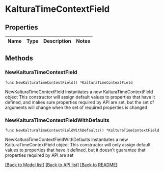 # KalturaTimeContextField

## Properties

Name | Type | Description | Notes
------------ | ------------- | ------------- | -------------

## Methods

### NewKalturaTimeContextField

`func NewKalturaTimeContextField() *KalturaTimeContextField`

NewKalturaTimeContextField instantiates a new KalturaTimeContextField object
This constructor will assign default values to properties that have it defined,
and makes sure properties required by API are set, but the set of arguments
will change when the set of required properties is changed

### NewKalturaTimeContextFieldWithDefaults

`func NewKalturaTimeContextFieldWithDefaults() *KalturaTimeContextField`

NewKalturaTimeContextFieldWithDefaults instantiates a new KalturaTimeContextField object
This constructor will only assign default values to properties that have it defined,
but it doesn't guarantee that properties required by API are set


[[Back to Model list]](../README.md#documentation-for-models) [[Back to API list]](../README.md#documentation-for-api-endpoints) [[Back to README]](../README.md)



